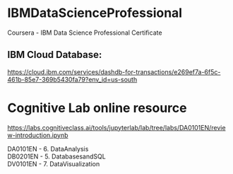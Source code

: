 # IBMDataScienceProfessional
Coursera - IBM Data Science Professional Certificate

## IBM Cloud Database:
https://cloud.ibm.com/services/dashdb-for-transactions/e269ef7a-6f5c-461b-85e7-369b5430fa79?env_id=us-south

# Cognitive Lab online resource
https://labs.cognitiveclass.ai/tools/jupyterlab/lab/tree/labs/DA0101EN/review-introduction.ipynb

DA0101EN - 6. DataAnalysis  
DB0201EN - 5. DatabasesandSQL  
DV0101EN - 7. DataVisualization  



